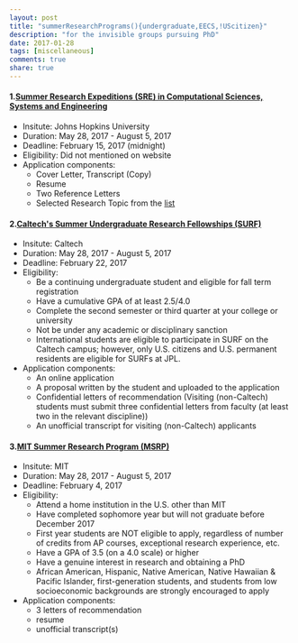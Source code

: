 ```yaml
---
layout: post
title: "summerResearchPrograms(){undergraduate,EECS,!UScitizen}"
description: "for the invisible groups pursuing PhD"
date: 2017-01-28
tags: [miscellaneous]
comments: true
share: true
---
```


#### 1.[Summer Research Expeditions (SRE) in Computational Sciences, Systems and Engineering](https://www.cs.jhu.edu/sre/)

 * Insitute: Johns Hopkins University
 * Duration: May 28, 2017 - August 5, 2017
 * Deadline: February 15, 2017 (midnight)
 * Eligibility: Did not mentioned on website
 * Application components: 
   * Cover Letter, Transcript (Copy)
   * Resume 
   * Two Reference Letters
   * Selected Research Topic from the [list](http://www.cs.jhu.edu/sre/projectlist.html) 
 
#### 2.[Caltech's Summer Undergraduate Research Fellowships (SURF)](https://www.sfp.caltech.edu/programs/surf/program_description)

 * Insitute: Caltech
 * Duration: May 28, 2017 - August 5, 2017
 * Deadline: February 22, 2017
 * Eligibility: 
   * Be a continuing undergraduate student and eligible for fall term registration
   * Have a cumulative GPA of at least 2.5/4.0
   * Complete the second semester or third quarter at your college or university
   * Not be under any academic or disciplinary sanction
   * International students are eligible to participate in SURF on the Caltech campus; however, only U.S. citizens and U.S. permanent residents are eligible for SURFs at JPL.
 * Application components:  
   * An online application
   * A proposal written by the student and uploaded to the application
   * Confidential letters of recommendation (Visiting (non-Caltech) students must submit three confidential letters from faculty (at least two in the relevant discipline))
   * An unofficial transcript for visiting (non-Caltech) applicants

#### 3.[MIT Summer Research Program (MSRP)](https://mitodgediversity.slideroom.com/#/dashboard/program/33915)

 * Insitute: MIT
 * Duration: May 28, 2017 - August 5, 2017
 * Deadline: February 4, 2017
 * Eligibility:
   * Attend a home institution in the U.S. other than MIT
   * Have completed sophomore year but will not graduate before December 2017
   * First year students are NOT eligible to apply, regardless of number of credits from AP courses, exceptional research experience, etc.
   * Have a GPA of 3.5 (on a 4.0 scale) or higher
   * Have a genuine interest in research and obtaining a PhD
   * African American, Hispanic, Native American, Native Hawaiian & Pacific Islander, first-generation students, and students from low socioeconomic backgrounds are strongly encouraged to apply
 * Application components: 
   * 3 letters of recommendation 
   * resume
   * unofficial transcript(s) 

